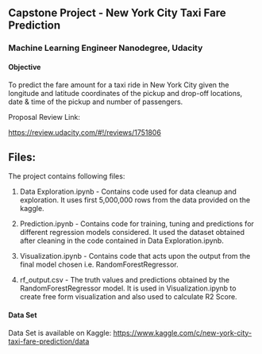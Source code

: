 ## Capstone Project - New York City Taxi Fare Prediction
### Machine Learning Engineer Nanodegree, Udacity

#### Objective

To predict the fare amount for a taxi ride in New York City given the longitude and latitude coordinates of the pickup and drop-off locations, date & time of the pickup and number of passengers. 

Proposal Review Link:

https://review.udacity.com/#!/reviews/1751806


Files:
------

The project contains following files:

1. Data Exploration.ipynb - Contains code used for data cleanup and exploration. It uses first 5,000,000 rows from the data provided on the kaggle.
	
2. Prediction.ipynb - Contains code for training, tuning and predictions for different regression models considered. It used the dataset obtained after cleaning in the code contained in Data Exploration.ipynb.

3. Visualization.ipynb - Contains code that acts upon the output from the final model chosen i.e. RandomForestRegressor.

4. rf_output.csv - The truth values and predictions obtained by the RandomForestRegressor model. It is used in Visualization.ipynb to create free form visualization and also used to calculate R2 Score.



#### Data Set

Data Set is available on Kaggle:
https://www.kaggle.com/c/new-york-city-taxi-fare-prediction/data


